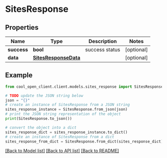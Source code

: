 # SitesResponse


## Properties

Name | Type | Description | Notes
------------ | ------------- | ------------- | -------------
**success** | **bool** | success status | [optional] 
**data** | [**SitesResponseData**](SitesResponseData.md) |  | [optional] 

## Example

```python
from cool_open_client.client.models.sites_response import SitesResponse

# TODO update the JSON string below
json = "{}"
# create an instance of SitesResponse from a JSON string
sites_response_instance = SitesResponse.from_json(json)
# print the JSON string representation of the object
print(SitesResponse.to_json())

# convert the object into a dict
sites_response_dict = sites_response_instance.to_dict()
# create an instance of SitesResponse from a dict
sites_response_from_dict = SitesResponse.from_dict(sites_response_dict)
```
[[Back to Model list]](../README.md#documentation-for-models) [[Back to API list]](../README.md#documentation-for-api-endpoints) [[Back to README]](../README.md)


